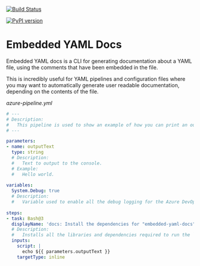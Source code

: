 [![Build Status](https://travis-ci.org/GenesisCoast/embedded-yaml-docs.svg?branch=master)](https://travis-ci.org/GenesisCoast/embedded-yaml-docs)

[![PyPI version](https://badge.fury.io/py/embedded-yaml-docs.svg)](https://badge.fury.io/py/embedded-yaml-docs)

# Embedded YAML Docs

Embedded YAML docs is a CLI for generating documentation about a YAML file, using the comments that have been embedded in the file.

This is incredibly useful for YAML pipelines and configuration files where you may want to automatically generate user readable documentation, depending on the contents of the file.

*azure-pipeline.yml*
```yml
# ---
# Description:
#   This pipeline is used to show an example of how you can print an output to the console.
# ---

parameters:
- name: outputText
  type: string
  # Description:
  #   Text to output to the console.
  # Example:
  #   Hello world.
  
variables:
  System.Debug: true
  # Description:
  #   Variable used to enable all the debug logging for the Azure DevOps pipelines.
  
steps:
- task: Bash@3
  displayName: 'docs: Install the dependencies for "embedded-yaml-docs"'
  # Description:
  #   Installs all the libraries and dependencies required to run the `embedded-yaml-docs` tool.
  inputs:
    script: |
      echo ${{ parameters.outputText }}
    targetType: inline
```
